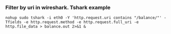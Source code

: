 ### Filter by uri in wireshark. Tshark example 





 

```shell
nohup sudo tshark -i eth0 -Y 'http.request.uri contains "/balance/"' -Tfields -e http.request.method -e http.request.full_uri -e http.file_data > balance.out 2>&1 &
```
